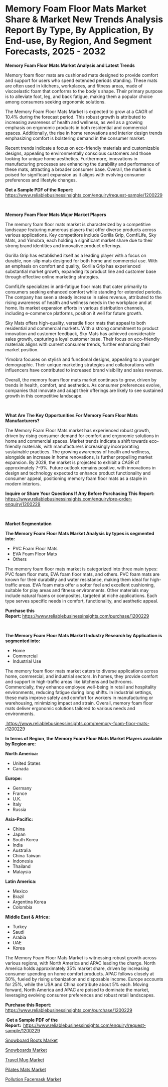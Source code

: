 <p><h1>Memory Foam Floor Mats Market Share & Market New Trends Analysis Report By Type, By Application, By End-use, By Region, And Segment Forecasts, 2025 - 2032</h1></p><p><strong>Memory Foam Floor Mats Market Analysis and Latest Trends</strong></p>
<p><p>Memory foam floor mats are cushioned mats designed to provide comfort and support for users who spend extended periods standing. These mats are often used in kitchens, workplaces, and fitness areas, made of viscoelastic foam that conforms to the body's shape. Their primary purpose is to alleviate foot, leg, and back fatigue, making them a popular choice among consumers seeking ergonomic solutions.</p><p>The Memory Foam Floor Mats Market is expected to grow at a CAGR of 10.4% during the forecast period. This robust growth is attributed to increasing awareness of health and wellness, as well as a growing emphasis on ergonomic products in both residential and commercial spaces. Additionally, the rise in home renovations and interior design trends emphasizing comfort is bolstering demand in the consumer market.</p><p>Recent trends indicate a focus on eco-friendly materials and customizable designs, appealing to environmentally conscious customers and those looking for unique home aesthetics. Furthermore, innovations in manufacturing processes are enhancing the durability and performance of these mats, attracting a broader consumer base. Overall, the market is poised for significant expansion as it aligns with evolving consumer preferences and lifestyle changes.</p></p>
<p><strong>Get a Sample PDF of the Report:&nbsp;</strong> <a href="https://www.reliablebusinessinsights.com/enquiry/request-sample/1200229?utm_campaign=101&utm_medium=2&utm_source=Github&utm_content=ia&utm_term=04042025&utm_id=memory-foam-floor-mats">https://www.reliablebusinessinsights.com/enquiry/request-sample/1200229</a></p>
<p>&nbsp;</p>
<p><strong>Memory Foam Floor Mats Major Market Players</strong></p>
<p><p>The memory foam floor mats market is characterized by a competitive landscape featuring numerous players that offer diverse products across various applications. Key competitors include Gorilla Grip, ComfiLife, Sky Mats, and Yimobra, each holding a significant market share due to their strong brand identities and innovative product offerings.</p><p>Gorilla Grip has established itself as a leading player with a focus on durable, non-slip mats designed for both home and commercial use. With an emphasis on comfort and quality, Gorilla Grip has experienced substantial market growth, expanding its product line and customer base through effective online marketing strategies.</p><p>ComfiLife specializes in anti-fatigue floor mats that cater primarily to consumers seeking enhanced comfort while standing for extended periods. The company has seen a steady increase in sales revenue, attributed to the rising awareness of health and wellness needs in the workplace and at home. Its market expansion efforts in various distribution channels, including e-commerce platforms, position it well for future growth.</p><p>Sky Mats offers high-quality, versatile floor mats that appeal to both residential and commercial markets. With a strong commitment to product innovation and customer feedback, Sky Mats has achieved considerable sales growth, capturing a loyal customer base. Their focus on eco-friendly materials aligns with current consumer trends, further enhancing their market position.</p><p>Yimobra focuses on stylish and functional designs, appealing to a younger demographic. Their unique marketing strategies and collaborations with influencers have contributed to increased brand visibility and sales revenue.</p><p>Overall, the memory foam floor mats market continues to grow, driven by trends in health, comfort, and aesthetics. As consumer preferences evolve, companies that innovate and adapt their offerings are likely to see sustained growth in this competitive landscape.</p></p>
<p>&nbsp;</p>
<p><strong>What Are The Key Opportunities For Memory Foam Floor Mats Manufacturers?</strong></p>
<p><p>The Memory Foam Floor Mats market has experienced robust growth, driven by rising consumer demand for comfort and ergonomic solutions in home and commercial spaces. Market trends indicate a shift towards eco-friendly materials, with manufacturers increasingly incorporating sustainable practices. The growing awareness of health and wellness, alongside an increase in home renovations, is further propelling market expansion. By 2028, the market is projected to exhibit a CAGR of approximately 7-9%. Future outlook remains positive, with innovations in design and technology expected to enhance product functionality and consumer appeal, positioning memory foam floor mats as a staple in modern interiors.</p></p>
<p><strong>Inquire or Share Your Questions If Any Before Purchasing This Report:</strong> <a href="https://www.reliablebusinessinsights.com/enquiry/pre-order-enquiry/1200229?utm_campaign=101&utm_medium=2&utm_source=Github&utm_content=ia&utm_term=04042025&utm_id=memory-foam-floor-mats">https://www.reliablebusinessinsights.com/enquiry/pre-order-enquiry/1200229</a></p>
<p>&nbsp;</p>
<p><strong>Market Segmentation</strong></p>
<p><strong>The Memory Foam Floor Mats Market Analysis by types is segmented into:</strong></p>
<p><ul><li>PVC Foam Floor Mats</li><li>EVA Foam Floor Mats</li><li>Others</li></ul></p>
<p><p>The memory foam floor mats market is categorized into three main types: PVC foam floor mats, EVA foam floor mats, and others. PVC foam mats are known for their durability and water resistance, making them ideal for high-traffic areas. EVA foam mats offer a softer feel and excellent cushioning, suitable for play areas and fitness environments. Other materials may include natural foams or composites, targeted at niche applications. Each type serves specific needs in comfort, functionality, and aesthetic appeal.</p></p>
<p><strong>Purchase this Report:&nbsp;</strong><a href="https://www.reliablebusinessinsights.com/purchase/1200229?utm_campaign=101&utm_medium=2&utm_source=Github&utm_content=ia&utm_term=04042025&utm_id=memory-foam-floor-mats">https://www.reliablebusinessinsights.com/purchase/1200229</a></p>
<p>&nbsp;</p>
<p><strong>The Memory Foam Floor Mats Market Industry Research by Application is segmented into:</strong></p>
<p><ul><li>Home</li><li>Commercial</li><li>Industrial Use</li></ul></p>
<p><p>The memory foam floor mats market caters to diverse applications across home, commercial, and industrial sectors. In homes, they provide comfort and support in high-traffic areas like kitchens and bathrooms. Commercially, they enhance employee well-being in retail and hospitality environments, reducing fatigue during long shifts. In industrial settings, these mats improve safety and comfort for workers in manufacturing or warehousing, minimizing impact and strain. Overall, memory foam floor mats deliver ergonomic solutions tailored to various needs and environments.</p></p>
<p><a href="https://www.reliablebusinessinsights.com/memory-foam-floor-mats-r1200229?utm_campaign=101&utm_medium=2&utm_source=Github&utm_content=ia&utm_term=04042025&utm_id=memory-foam-floor-mats">&nbsp;https://www.reliablebusinessinsights.com/memory-foam-floor-mats-r1200229</a></p>
<p><strong>In terms of Region, the Memory Foam Floor Mats Market Players available by Region are:</strong></p>
<p>
    <p> <strong> North America: </strong>
        <ul>
            <li>United States</li>
            <li>Canada</li>
        </ul>
        </p> 
    <p> <strong> Europe: </strong>
        <ul>
            <li>Germany</li>
            <li>France</li>
            <li>U.K.</li>
            <li>Italy</li>
            <li>Russia</li>
        </ul>
        </p> 
    <p> <strong> Asia-Pacific: </strong>
        <ul>
            <li>China</li>
            <li>Japan</li>
            <li>South Korea</li>
            <li>India</li>
            <li>Australia</li>
            <li>China Taiwan</li>
            <li>Indonesia</li>
            <li>Thailand</li>
            <li>Malaysia</li>
        </ul>
        </p> 
    <p> <strong> Latin America: </strong>
        <ul>
            <li>Mexico</li>
            <li>Brazil</li>
            <li>Argentina Korea</li>
            <li>Colombia</li>
        </ul>
        </p> 
    <p> <strong> Middle East & Africa: </strong>
        <ul>
            <li>Turkey</li>
            <li>Saudi</li>
            <li>Arabia</li>
            <li>UAE</li>
            <li>Korea</li>
        </ul>
    </p>
    </p>
<p><p>The Memory Foam Floor Mats Market is witnessing robust growth across various regions, with North America and APAC leading the charge. North America holds approximately 35% market share, driven by increasing consumer spending on home comfort products. APAC follows closely at 30%, fueled by rising urbanization and disposable income. Europe accounts for 25%, while the USA and China contribute about 5% each. Moving forward, North America and APAC are poised to dominate the market, leveraging evolving consumer preferences and robust retail landscapes.</p></p>
<p><strong>Purchase this Report: </strong><a href="https://www.reliablebusinessinsights.com/purchase/1200229?utm_campaign=101&utm_medium=2&utm_source=Github&utm_content=ia&utm_term=04042025&utm_id=memory-foam-floor-mats">https://www.reliablebusinessinsights.com/purchase/1200229</a></p>
<p>&nbsp;<strong>Get a Sample PDF of the Report:&nbsp;&nbsp;</strong><a href="https://www.reliablebusinessinsights.com/enquiry/request-sample/1200229?utm_campaign=101&utm_medium=2&utm_source=Github&utm_content=ia&utm_term=04042025&utm_id=memory-foam-floor-mats">https://www.reliablebusinessinsights.com/enquiry/request-sample/1200229</a></p>
<p><strong></strong></p>
<p><p><a href="https://github.com/skoppmerlib9/Market-Research-Report-List-1/blob/main/snowboard-boots-market.md?utm_campaign=101&utm_medium=2&utm_source=Github&utm_content=ia&utm_term=04042025&utm_id=memory-foam-floor-mats">Snowboard Boots Market</a></p><p><a href="https://github.com/bocksovers0r/Market-Research-Report-List-1/blob/main/snowboards-market.md?utm_campaign=101&utm_medium=2&utm_source=Github&utm_content=ia&utm_term=04042025&utm_id=memory-foam-floor-mats">Snowboards Market</a></p><p><a href="https://github.com/messonmengen75/Market-Research-Report-List-1/blob/main/travel-mug-market.md?utm_campaign=101&utm_medium=2&utm_source=Github&utm_content=ia&utm_term=04042025&utm_id=memory-foam-floor-mats">Travel Mug Market</a></p><p><a href="https://github.com/saimntamiki/Market-Research-Report-List-1/blob/main/pilates-mats-market.md?utm_campaign=101&utm_medium=2&utm_source=Github&utm_content=ia&utm_term=04042025&utm_id=memory-foam-floor-mats">Pilates Mats Market</a></p><p><a href="https://github.com/zymerivarrik6/Market-Research-Report-List-1/blob/main/pollution-facemask-market.md?utm_campaign=101&utm_medium=2&utm_source=Github&utm_content=ia&utm_term=04042025&utm_id=memory-foam-floor-mats">Pollution Facemask Market</a></p></p>
